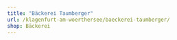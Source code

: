 ```yaml
---
title: "Bäckerei Taumberger"
url: /klagenfurt-am-woerthersee/baeckerei-taumberger/
shop: Bäckerei
---
```

